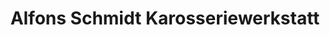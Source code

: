 ---
title: "Alfons Schmidt Karosseriewerkstatt"
url: /celle/alfons-schmidt-karosseriewerkstatt/
shop: Autowerkstatt
---